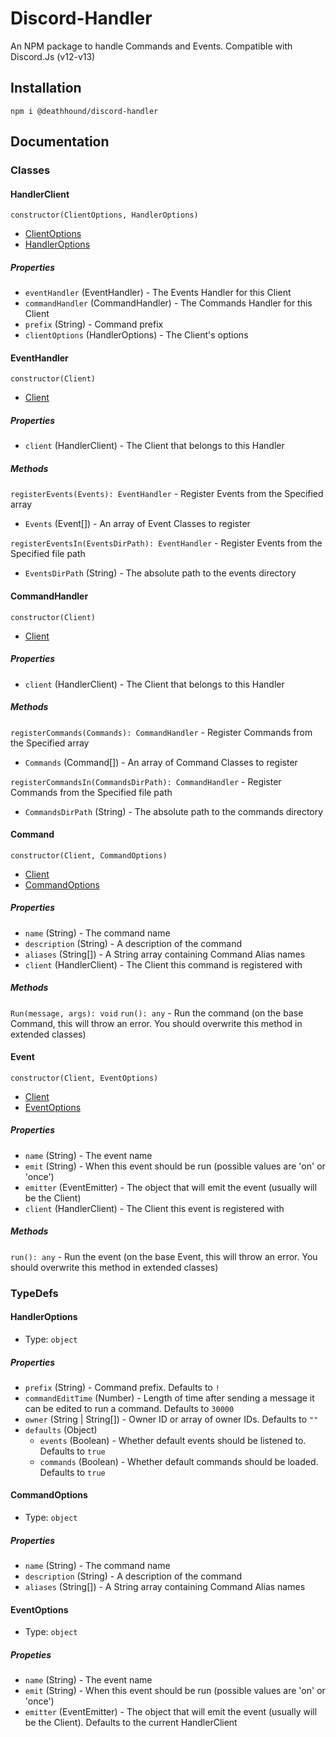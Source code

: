 # Discord-Handler
An NPM package to handle Commands and Events. Compatible with Discord.Js (v12-v13)

## Installation
`npm i @deathhound/discord-handler`

## Documentation
### Classes
#### HandlerClient
`constructor(ClientOptions, HandlerOptions)`
- [ClientOptions](https://discord.js.org/#/docs/main/stable/typedef/ClientOptions)
- [HandlerOptions](#HandlerOptions)
##### Properties
- `eventHandler` (EventHandler) - The Events Handler for this Client
- `commandHandler` (CommandHandler) - The Commands Handler for this Client
- `prefix` (String) - Command prefix
- `clientOptions` (HandlerOptions) - The Client's options

#### EventHandler
`constructor(Client)`
- [Client](#HandlerClient)
##### Properties
- `client` (HandlerClient) - The Client that belongs to this Handler
##### Methods
`registerEvents(Events): EventHandler` - Register Events from the Specified array
- `Events` (Event[]) - An array of Event Classes to register

`registerEventsIn(EventsDirPath): EventHandler` - Register Events from the Specified file path
- `EventsDirPath` (String) - The absolute path to the events directory

#### CommandHandler
`constructor(Client)`
- [Client](#HandlerClient)
##### Properties
- `client` (HandlerClient) - The Client that belongs to this Handler
##### Methods
`registerCommands(Commands): CommandHandler` - Register Commands from the Specified array
- `Commands` (Command[]) - An array of Command Classes to register

`registerCommandsIn(CommandsDirPath): CommandHandler` - Register Commands from the Specified file path
- `CommandsDirPath` (String) - The absolute path to the commands directory

#### Command
`constructor(Client, CommandOptions)`
- [Client](#HandlerClient)
- [CommandOptions](#CommandOptions)
##### Properties
- `name` (String) - The command name
- `description` (String) - A description of the command
- `aliases` (String[]) - A String array containing Command Alias names
- `client` (HandlerClient) - The Client this command is registered with
##### Methods
`Run(message, args): void` 
`run(): any` - Run the command (on the base Command, this will throw an error. You should overwrite this method in extended classes)

#### Event
`constructor(Client, EventOptions)`
- [Client](#HandlerClient)
- [EventOptions](#EventOptions)
##### Properties
- `name` (String) - The event name
- `emit` (String) - When this event should be run (possible values are 'on' or 'once')
- `emitter` (EventEmitter) - The object that will emit the event (usually will be the Client)
- `client` (HandlerClient) - The Client this event is registered with
##### Methods
`run(): any` - Run the event (on the base Event, this will throw an error. You should overwrite this method in extended classes)

### TypeDefs
#### HandlerOptions
- Type: `object`
##### Properties
- `prefix` (String) - Command prefix. Defaults to `!`
- `commandEditTime` (Number) - Length of time after sending a message it can be edited to run a command. Defaults to `30000`
- `owner` (String | String[]) - Owner ID or array of owner IDs. Defaults to `""`
- `defaults` (Object) 
    - `events` (Boolean) - Whether default events should be listened to. Defaults to `true`
    - `commands` (Boolean) - Whether default commands should be loaded. Defaults to `true`

#### CommandOptions
- Type: `object`
##### Properties
- `name` (String) - The command name
- `description` (String) - A description of the command
- `aliases` (String[]) - A String array containing Command Alias names

#### EventOptions
- Type: `object`
##### Propeties
- `name` (String) - The event name
- `emit` (String) - When this event should be run (possible values are 'on' or 'once')
- `emitter` (EventEmitter) - The object that will emit the event (usually will be the Client). Defaults to the current HandlerClient
